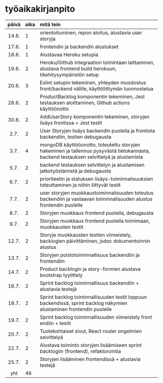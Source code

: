 # työaikakirjanpito

| päivä | aika | mitä tein  |
| :----:|:-----| :-----|
| 14.6. | 1    | orientoituminen, repon aloitus, alustavia user storyja |
| 17.6. | 1    | frontendin ja backendin alustukset |
| 18.6. | 1    | Alustavaa Heroku setupia |
| 19.6. | 2    | Heroku/Github integraation toimintaan laittaminen, alustava frontend build herokuun, tikehitysympäristön setup |
| 20.6. | 3    | Eslint setupin tekeminen, yhteyden muodostus front/backend välille, käyttöliittymän luonnostelua |
| 28.6. | 2    | ProductBacklog komponentin tekeminen, Jest testauksen aloittaminen, Github actions käyttöönotto |
| 30.6. | 2    | AddUserStory komponentin tekeminen, storyjen lisäys frontissa + Jest testit |
| 2.7. | 2    | User Storyjen lisäys backendin puolella ja frontista backendiin, testien debugausta |
| 3.7. | 4    | mongoDB käyttööonotto, toteutettu storyjen hakeminen ja tallennus pysyvästä tietokannasta, backend testauksen selvittelyä ja alustamista |
| 5.7. | 2    | backend testauksen selvittelyn ja alustamisen jatkotyöstämistä ja debugausta |
| 6.7. | 2    | prioriteetin ja statuksen lisäys-toiminnalisuuksien toteuttaminen ja niihin liittyvät testit |
| 7.7. | 2    | user storyjen muokkaustoiminnalisuuden toteutus backendiin ja vastaavan toiminnalisuuden alustus frontendin puolelle |
| 8.7. | 2    | Storyjen muokkaus frontend puolella, debugausta |
| 9.7. | 2    | Storyjen muokkaus frontend puolella toimimaan, muokkausten testit |
| 12.7. | 2    | Storyje muokkausten testien viimeistely, backlogien päivittäminen, jsdoc dokumentoinnin alustus |
| 13.7. | 2    | Storyjen poistotoiminnallisuus backendiin ja frontendiin |
| 14.7. | 2    | Product backlogin ja story-formien alustava bootstrap tyylittely |
| 16.7. | 2    | Sprint backlog toiminnallisuus backendiin + alustavia testejä |
| 18.7. | 2    | Sprint backlog toiminnallisuuden testit loppuun backendissä, sprint backlog näkymien alustaminen frontendin puolelle |
| 19.7. | 2    | Sprint backlog toiminnallisuuden viimeistely front endiin + testit |
| 20.7. | 2    | Tuotekohtaiset sivut, React router ongelmien selvittelyä |
| 22.7. | 2    | Alustava toiminto storyjen lisäämiseen sprint backlogiin (frontend), refaktorointia |
| 25.7. | 2    | Storyjen lisääminen frontendissä + alustavia testejä |
| yht   | 46   | | 